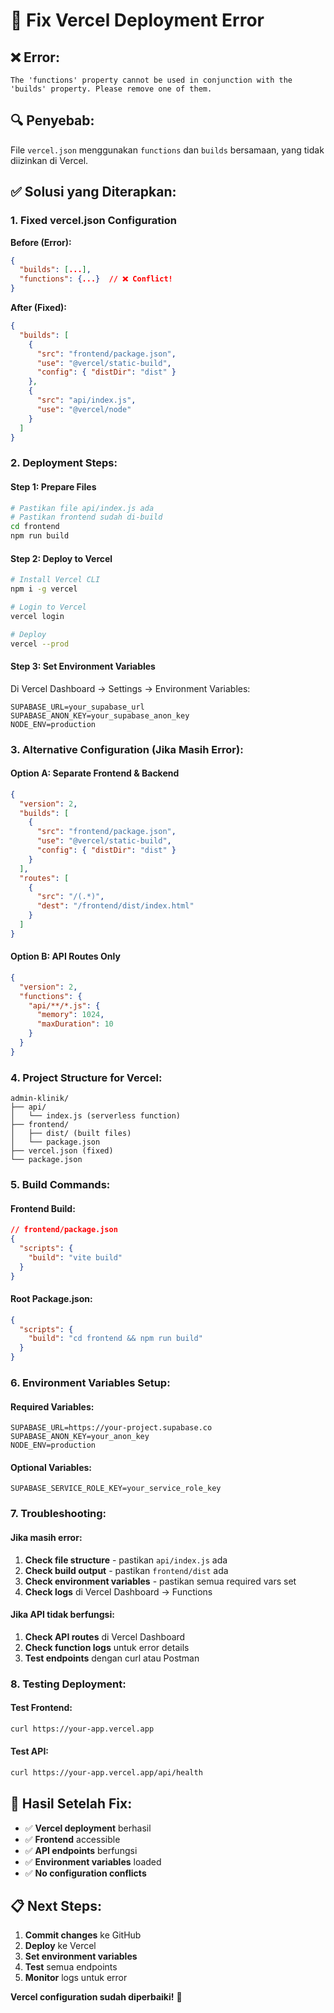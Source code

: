 # 🔧 Fix Vercel Deployment Error

## ❌ **Error:**
```
The 'functions' property cannot be used in conjunction with the 'builds' property. Please remove one of them.
```

## 🔍 **Penyebab:**
File `vercel.json` menggunakan `functions` dan `builds` bersamaan, yang tidak diizinkan di Vercel.

## ✅ **Solusi yang Diterapkan:**

### **1. Fixed vercel.json Configuration**

**Before (Error):**
```json
{
  "builds": [...],
  "functions": {...}  // ❌ Conflict!
}
```

**After (Fixed):**
```json
{
  "builds": [
    {
      "src": "frontend/package.json",
      "use": "@vercel/static-build",
      "config": { "distDir": "dist" }
    },
    {
      "src": "api/index.js",
      "use": "@vercel/node"
    }
  ]
}
```

### **2. Deployment Steps:**

#### **Step 1: Prepare Files**
```bash
# Pastikan file api/index.js ada
# Pastikan frontend sudah di-build
cd frontend
npm run build
```

#### **Step 2: Deploy to Vercel**
```bash
# Install Vercel CLI
npm i -g vercel

# Login to Vercel
vercel login

# Deploy
vercel --prod
```

#### **Step 3: Set Environment Variables**
Di Vercel Dashboard → Settings → Environment Variables:
```
SUPABASE_URL=your_supabase_url
SUPABASE_ANON_KEY=your_supabase_anon_key
NODE_ENV=production
```

### **3. Alternative Configuration (Jika Masih Error):**

#### **Option A: Separate Frontend & Backend**
```json
{
  "version": 2,
  "builds": [
    {
      "src": "frontend/package.json",
      "use": "@vercel/static-build",
      "config": { "distDir": "dist" }
    }
  ],
  "routes": [
    {
      "src": "/(.*)",
      "dest": "/frontend/dist/index.html"
    }
  ]
}
```

#### **Option B: API Routes Only**
```json
{
  "version": 2,
  "functions": {
    "api/**/*.js": {
      "memory": 1024,
      "maxDuration": 10
    }
  }
}
```

### **4. Project Structure for Vercel:**

```
admin-klinik/
├── api/
│   └── index.js (serverless function)
├── frontend/
│   ├── dist/ (built files)
│   └── package.json
├── vercel.json (fixed)
└── package.json
```

### **5. Build Commands:**

#### **Frontend Build:**
```json
// frontend/package.json
{
  "scripts": {
    "build": "vite build"
  }
}
```

#### **Root Package.json:**
```json
{
  "scripts": {
    "build": "cd frontend && npm run build"
  }
}
```

### **6. Environment Variables Setup:**

#### **Required Variables:**
```
SUPABASE_URL=https://your-project.supabase.co
SUPABASE_ANON_KEY=your_anon_key
NODE_ENV=production
```

#### **Optional Variables:**
```
SUPABASE_SERVICE_ROLE_KEY=your_service_role_key
```

### **7. Troubleshooting:**

#### **Jika masih error:**
1. **Check file structure** - pastikan `api/index.js` ada
2. **Check build output** - pastikan `frontend/dist` ada
3. **Check environment variables** - pastikan semua required vars set
4. **Check logs** di Vercel Dashboard → Functions

#### **Jika API tidak berfungsi:**
1. **Check API routes** di Vercel Dashboard
2. **Check function logs** untuk error details
3. **Test endpoints** dengan curl atau Postman

### **8. Testing Deployment:**

#### **Test Frontend:**
```bash
curl https://your-app.vercel.app
```

#### **Test API:**
```bash
curl https://your-app.vercel.app/api/health
```

## 🎯 **Hasil Setelah Fix:**
- ✅ **Vercel deployment** berhasil
- ✅ **Frontend** accessible
- ✅ **API endpoints** berfungsi
- ✅ **Environment variables** loaded
- ✅ **No configuration conflicts**

## 📋 **Next Steps:**
1. **Commit changes** ke GitHub
2. **Deploy** ke Vercel
3. **Set environment variables**
4. **Test** semua endpoints
5. **Monitor** logs untuk error

**Vercel configuration sudah diperbaiki!** 🚀



